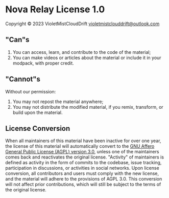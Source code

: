 # Nova Relay License 1.0

Copyright © 2023 VioletMistCloudDrift <violetmistclouddrift@outlook.com>

## "Can"s

1. You can access, learn, and contribute to the code of the material;
2. You can make videos or articles about the material or include it in your modpack, with proper credit.

## "Cannot"s

Without our permission:

1. You may not repost the material anywhere;
2. You may not distribute the modified material, if you remix, transform, or build upon the material.

## License Conversion

When all maintainers of this material have been inactive for over one year, the license of this material will
automatically convert to
the [GNU Affero General Public License (AGPL) version 3.0](https://www.gnu.org/licenses/agpl-3.0.html), unless one of
the maintainers comes back and reactivates the original license.
"Activity" of maintainers is defined as activity in the form of commits to the codebase, issue tracking, participation
in discussions, or activities in social networks. Upon license conversion, all contributors and users must comply with
the new license, and the material will adhere to the provisions of AGPL 3.0. This conversion will not affect prior
contributions, which will still be subject to the terms of the original license.